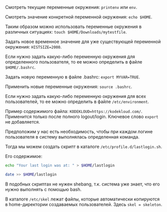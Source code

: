 Смотреть текущие переменные окружения: `printenv` или `env`.

Смотреть значение конкретной переменной окружения: `echo $HOME`.

Таким образом можно использовать переменные окружения в различных ситуациях: `touch $HOME/Downloads/mytestfile`.

Задать новое временное значение для уже существующей переменной окружения: `HISTSIZE=2000`.

Если нужно задать какую-либо переменную окружения для определенного пользователя, то ее можно определить в файле `$HOME/.bashrc`.

Задать новую переменную в файле .bashrc: `export MYVAR=TRUE`.

Применить новые переменные окружения: `source .bashrc`.

Если нужно задать какую-либо переменную окружения для всех пользователей, то ее можно определить в файле `/etc/environment`.

Пример содержимого файла: `KODEKLOUD=https://kodekloud.com/`. Применится только после полного logout/login. Ключевое слово `export` не добавляется.

Предположим у нас есть необходимость, чтобы при каждом логине пользователя в систему выполнялась определенная команда.

Тогда мы можем создать скрипт в каталоге `/etc/profile.d/lastlogin.sh`.

Его содержимое:

```bash
echo "Your last login was at: " > $HOME/lastlogin

date >> $HOME/lastlogin
```

В подобных скриптах не нужен shebang, т.к. система уже знает, что его нужно выполнять с помощью bash.

В каталоге `/etc/skel` лежат файлы, которые автоматически копируются в home-директории создаваемых пользователей. Здесь `skel = skeleton`.